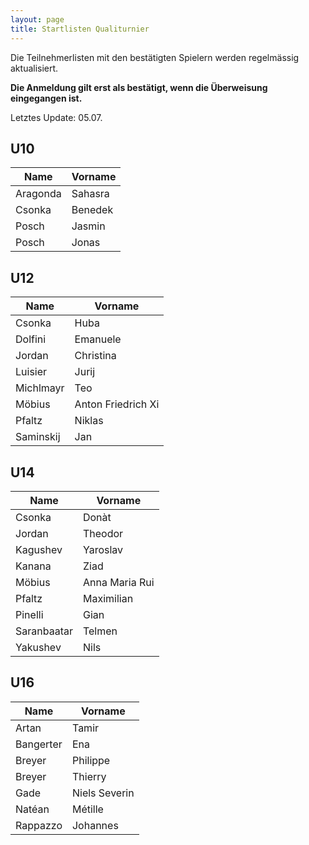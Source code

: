 ```yaml
---
layout: page
title: Startlisten Qualiturnier
---
```


Die Teilnehmerlisten mit den bestätigten Spielern werden regelmässig aktualisiert.

**Die Anmeldung gilt erst als bestätigt, wenn die Überweisung eingegangen ist.**

Letztes Update: 05.07.

## U10

| Name     | Vorname |
|----------|---------|
| Aragonda | Sahasra |
| Csonka   | Benedek |
| Posch    | Jasmin  |
| Posch    | Jonas   |



## U12

| Name      | Vorname           |
|-----------|-------------------|
| Csonka    | Huba              |
| Dolfini   | Emanuele          |
| Jordan    | Christina         |
| Luisier   | Jurij             |
| Michlmayr | Teo               |
| Möbius    | Anton Friedrich Xi|
| Pfaltz    | Niklas            |
| Saminskij | Jan               |


## U14

| Name        | Vorname          |
|-------------|------------------|
| Csonka      | Donàt            |
| Jordan      | Theodor          |
| Kagushev    | Yaroslav         |
| Kanana      | Ziad             |
| Möbius      | Anna Maria Rui   |
| Pfaltz      | Maximilian       |
| Pinelli     | Gian             |
| Saranbaatar | Telmen           |
| Yakushev    | Nils             |


## U16

| Name       | Vorname        |
|------------|----------------|
| Artan      | Tamir          |
| Bangerter  | Ena            |
| Breyer     | Philippe       |
| Breyer     | Thierry        |
| Gade       | Niels Severin  |
| Natéan     | Métille        |
| Rappazzo   | Johannes       |



